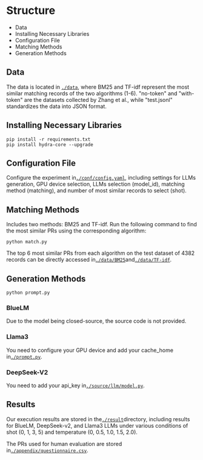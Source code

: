 # Structure
- Data
- Installing Necessary Libraries
- Configuration File
- Matching Methods
- Generation Methods


## Data
The data is located in [`./data`](./data), 
where BM25 and TF-idf represent the most similar matching records of the two algorithms (1-6). 
"no-token" and "with-token" are the datasets collected by Zhang et al., while "test.jsonl" standardizes the data into JSON format.

## Installing Necessary Libraries
```
pip install -r requirements.txt
pip install hydra-core --upgrade
```

## Configuration File
Configure the experiment in[`./conf/config.yaml`](./conf/config.yaml), 
including settings for LLMs generation, GPU device selection, 
LLMs selection (model_id), matching method (matching), 
and number of most similar records to select (shot).

## Matching Methods
Includes two methods: BM25 and TF-idf. Run the following command to find the most similar PRs using the corresponding algorithm:
```
python match.py
```
The top 6 most similar PRs from each algorithm on the test dataset of 4382 records can be directly accessed in[`./data/BM25`](./data/BM25)and[`./data/TF-idf`](./data/TF-idf).


## Generation Methods


```
python prompt.py
```

### BlueLM
Due to the model being closed-source, the source code is not provided.

### Llama3
You need to configure your GPU device and add your cache_home in[`./prompt.py`](./prompt.py).

### DeepSeek-V2
You need to add your api_key in[`./source/llm/model.py`](./source/llm/model.py).

## Results
Our execution results are stored in the[`./result`](./result)directory, including results for BlueLM, DeepSeek-v2, and Llama3 LLMs under various conditions of shot (0, 1, 3, 5) and temperature (0, 0.5, 1.0, 1.5, 2.0).

The PRs used for human evaluation are stored in[`./appendix/questionnaire.csv`](./appendix/questionnaire.csv).
